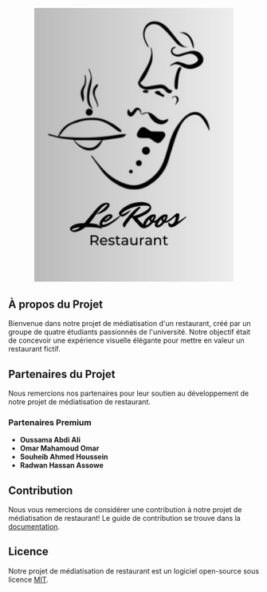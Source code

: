 <p align="center"><a href="URL_DU_SITE" target="_blank"><img src="/public/img/logo.jpg" width="400" alt="Logo du Restaurant"></a></p>

<p align="center">
    <!-- Ajoutez vos badges ou icônes personnalisés ici -->
</p>

## À propos du Projet

Bienvenue dans notre projet de médiatisation d'un restaurant, créé par un groupe de quatre étudiants passionnés de l'université. Notre objectif était de concevoir une expérience visuelle élégante pour mettre en valeur un restaurant fictif.

## Partenaires du Projet

Nous remercions nos partenaires pour leur soutien au développement de notre projet de médiatisation de restaurant.

### Partenaires Premium

- **Oussama Abdi Ali**
- **Omar Mahamoud Omar**
- **Souheib Ahmed Houssein**
- **Radwan Hassan Assowe**

## Contribution

Nous vous remercions de considérer une contribution à notre projet de médiatisation de restaurant! Le guide de contribution se trouve dans la [documentation](URL_DU_PROJET/docs/contributions).



## Licence

Notre projet de médiatisation de restaurant est un logiciel open-source sous licence [MIT](https://opensource.org/licenses/MIT).
